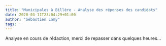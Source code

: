 ```yaml
---
title: "Municipales à Billère - Analyse des réponses des candidats"
date: 2020-03-11T23:04:29+01:00
author: "Sébastien Lamy"
tags:
---
```


Analyse en cours de rédaction, merci de repasser dans quelques heures...